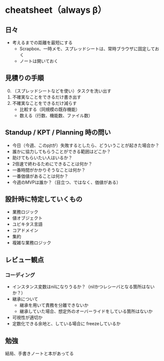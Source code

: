 # cheatsheet（always β）

## 日々

- 考えるまでの距離を最短にする
  - Scrapbox、一時メモ、スプレッドシートは、常時ブラウザに固定しておく
  - ノートは開いておく

## 見積りの手順

0. （スプレッドシートなどを使い）タスクを洗い出す
1. 不確実なことをできるだけ書き出す
2. 不確実なことをできるだけ減らす
   - 比較する（同規模の既存機能）
   - 数える（行数、機能数、ファイル数）

## Standup / KPT / Planning 時の問い

- 今日（今週、このpjtが）失敗するとしたら、どういうことが起きた場合か？
- 誰かに協力してもらうことができる範囲はどこか？
- 助けてもらいたい人はいるか？
- 2倍速で終わるためにできることは何か？
- 一番時間がかかりそうなことは何か？
- 一番価値があることは何か？
- 今週のMVPは誰か？（目立つ、ではなく、価値がある）

## 設計時に特定していくもの

- 業務ロジック
- 値オブジェクト
- ユビキタス言語
- コアドメイン
- 集約
- 複雑な業務ロジック

## レビュー観点

### コーディング

- インスタンス変数はnilになりうるか？（nilかつレシーバとなる箇所はないか？）
- 継承について
  - 継承を用いて責務を分離できないか
  - 継承していた場合、想定外のオーバーライドをしている箇所はないか
- 可視性が適切か
- 定数化できる余地と、している場合に freezeしているか

## 勉強

結局、手書きノートと本があってる
